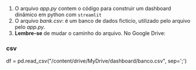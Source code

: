 1. O arquivo *app.py* contem o código para construir um dashboard dinâmico em python com `streamlit`
2. O arquivo *bank.csv*: é um banco de dados ficticio, utilizado pelo arquivo pelo *app.py*.
3. **Lembre-se** de mudar o caminho do arquivo. No Google Drive: 
### csv
df = pd.read_csv("/content/drive/MyDrive/dashboard/banco.csv", sep=';')
